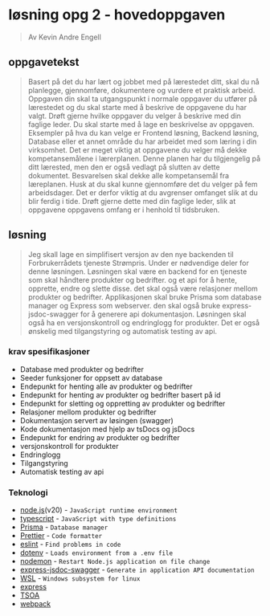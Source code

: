 # løsning opg 2 - hovedoppgaven

> Av Kevin Andre Engell

## oppgavetekst

> Basert på det du har lært og jobbet med på lærestedet ditt, skal du nå planlegge, gjennomføre, dokumentere og vurdere et praktisk arbeid. Oppgaven din skal ta utgangspunkt i normale oppgaver du utfører på lærestedet og du skal starte med å beskrive de oppgavene du har valgt. Drøft gjerne hvilke oppgaver du velger å beskrive med din faglige leder. Du skal starte med å lage en beskrivelse av oppgaven.
> Eksempler på hva du kan velge er Frontend løsning, Backend løsning, Database eller et annet område du har arbeidet med som læring i din virksomhet. Det er meget viktig at oppgavene du velger må dekke kompetansemålene i lærerplanen. Denne planen har du tilgjengelig på ditt lærested, men den er også vedlagt på slutten av dette dokumentet. Besvarelsen skal dekke alle kompetansemål fra læreplanen.
> Husk at du skal kunne gjennomføre det du velger på fem arbeidsdager. Det er derfor viktig at du avgrenser omfanget slik at du blir ferdig i tide. Drøft gjerne dette med din faglige leder, slik at oppgavene oppgavens omfang er i henhold til tidsbruken.

## løsning

> Jeg skall lage en simplifisert versjon av den nye backenden til Forbrukerrådets tjeneste Strømpris. Under er nødvendige deler for denne løsningen. Løsningen skal være en backend for en tjeneste som skal håndtere produkter og bedrifter. og et api for å hente, opprette, endre og slette disse. det skal også være relasjoner mellom produkter og bedrifter. Applikasjonen skal bruke Prisma som database manager og Express som webserver. den skal også bruke express-jsdoc-swagger for å generere api dokumentasjon. Løsningen skal også ha en versjonskontroll og endringlogg for produkter. Det er også ønskelig med tilgangstyring og automatisk testing av api.

### krav spesifikasjoner

-   Database med produkter og bedrifter
-   Seeder funksjoner for oppsett av database
-   Endepunkt for henting alle av produkter og bedrifter
-   Endepunkt for henting av produkter og bedrifter basert på id
-   Endepunkt for sletting og oppretting av produkter og bedrifter
-   Relasjoner mellom produkter og bedrifter
-   Dokumentasjon servert av løsingen (swagger)
-   Kode dokumentasjon med hjelp av tsDocs og jsDocs
-   Endepunkt for endring av produkter og bedrifter
-   versjonskontroll for produkter
-   Endringlogg
-   Tilgangstyring
-   Automatisk testing av api

### Teknologi

-   [node.js](https://nodejs.org/en)(v20) - `JavaScript runtime environment`
-   [typescript](https://www.typescriptlang.org) - `JavaScript with type definitions`
-   [Prisma](https://www.prisma.io) - `Database manager`
-   [Prettier](https://prettier.io) - `Code formatter`
-   [eslint](https://eslint.org) - `Find problems in code`
-   [dotenv](https://www.npmjs.com/package/dotenv) - `Loads environment from a .env file`
-   [nodemon](https://nodemon.io) - `Restart Node.js application on file change`
-   [express-jsdoc-swagger](https://brikev.github.io/express-jsdoc-swagger-docs/) - `Generate in application API documentation`
-   [WSL]() - `Windows subsystem for linux`
-   [express](https://expressjs.com/)
-   [TSOA](https://tsoa-community.github.io/docs/)
-   [webpack](https://webpack.js.org)
